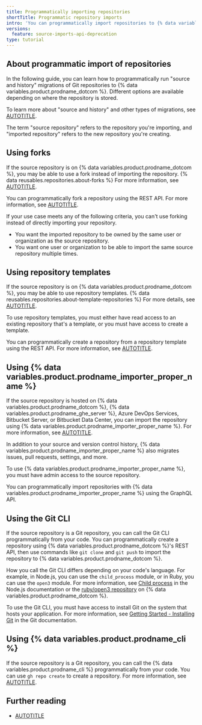 ```yaml
---
title: Programmatically importing repositories
shortTitle: Programmatic repository imports
intro: 'You can programmatically import repositories to {% data variables.product.prodname_dotcom %}.'
versions:
  feature: source-imports-api-deprecation
type: tutorial
---
```


## About programmatic import of repositories

In the following guide, you can learn how to programmatically run "source and history" migrations of Git repositories to {% data variables.product.prodname_dotcom %}. Different options are available depending on where the repository is stored.

To learn more about "source and history" and other types of migrations, see [AUTOTITLE](/migrations/overview/planning-your-migration-to-github).

The term "source repository" refers to the repository you're importing, and "imported repository" refers to the new repository you're creating.

## Using forks

If the source repository is on {% data variables.product.prodname_dotcom %}, you may be able to use a fork instead of importing the repository. {% data reusables.repositories.about-forks %} For more information, see [AUTOTITLE](/pull-requests/collaborating-with-pull-requests/working-with-forks/about-forks).

You can programmatically fork a repository using the REST API. For more information, see [AUTOTITLE](/rest/repos/forks).

If your use case meets any of the following criteria, you can't use forking instead of directly importing your repository.

* You want the imported repository to be owned by the same user or organization as the source repository.
* You want one user or organization to be able to import the same source repository multiple times.

## Using repository templates

If the source repository is on {% data variables.product.prodname_dotcom %}, you may be able to use repository templates. {% data reusables.repositories.about-template-repositories %} For more details, see [AUTOTITLE](/repositories/creating-and-managing-repositories/creating-a-template-repository).

To use repository templates, you must either have read access to an existing repository that's a template, or you must have access to create a template.

You can programmatically create a repository from a repository template using the REST API. For more information, see [AUTOTITLE](/rest/repos/repos).

## Using {% data variables.product.prodname_importer_proper_name %}

If the source repository is hosted on {% data variables.product.prodname_dotcom %}, {% data variables.product.prodname_ghe_server %}, Azure DevOps Services, Bitbucket Server, or Bitbucket Data Center, you can import the repository using {% data variables.product.prodname_importer_proper_name %}. For more information, see [AUTOTITLE](/migrations/using-github-enterprise-importer/understanding-github-enterprise-importer/about-github-enterprise-importer).

In addition to your source and version control history, {% data variables.product.prodname_importer_proper_name %} also migrates issues, pull requests, settings, and more.

To use {% data variables.product.prodname_importer_proper_name %}, you must have admin access to the source repository.

You can programmatically import repositories with {% data variables.product.prodname_importer_proper_name %} using the GraphQL API.

## Using the Git CLI

If the source repository is a Git repository, you can call the Git CLI programmatically from your code. You can programmatically create a repository using {% data variables.product.prodname_dotcom %}'s REST API, then use commands like `git clone` and `git push` to import the repository to {% data variables.product.prodname_dotcom %}.

How you call the Git CLI differs depending on your code's language. For example, in Node.js, you can use the `child_process` module, or in Ruby, you can use the `open3` module. For more information, see [Child process](https://nodejs.org/api/child_process.html) in the Node.js documentation or the [ruby/open3 repository](https://github.com/ruby/open3) on {% data variables.product.prodname_dotcom %}.

To use the Git CLI, you must have access to install Git on the system that hosts your application. For more information, see [Getting Started - Installing Git](https://git-scm.com/book/en/v2/Getting-Started-Installing-Git) in the Git documentation.

## Using {% data variables.product.prodname_cli %}

If the source repository is a Git repository, you can call the {% data variables.product.prodname_cli %} programmatically from your code. You can use `gh repo create` to create a repository. For more information, see [AUTOTITLE](/github-cli/github-cli/about-github-cli).

## Further reading

* [AUTOTITLE](/rest/repos/repos)
